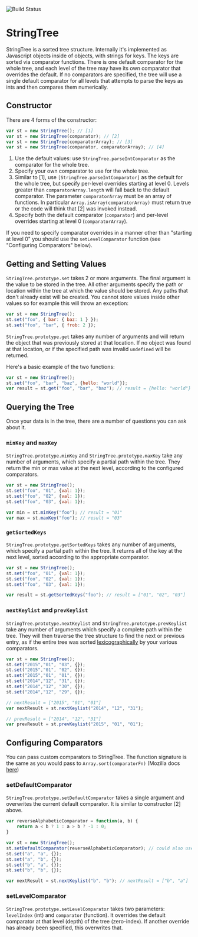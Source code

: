 ![Build Status](https://travis-ci.org/bkputnam/StringTree.svg?branch=master)

# StringTree
StringTree is a sorted tree structure. Internally it's implemented as Javascript
objects inside of objects, with strings for keys. The keys are sorted via
comparator functions. There is one default comparator for the whole tree, and
each level of the tree may have its own comparator that overrides the default.
If no comparators are specified, the tree will use a single default comparator
for all levels that attempts to parse the keys as ints and then compares them
numerically.

## Constructor

There are 4 forms of the constructor:

```javascript
var st = new StringTree(); // [1]
var st = new StringTree(comparator); // [2]
var st = new StringTree(comparatorArray); // [3]
var st = new StringTree(comparator, comparatorArray); // [4]
```

1. Use the default values: use `StringTree.parseIntComparator` as the comparator
for the whole tree.
2. Specify your own comparator to use for the whole tree.
3. Similar to [1], use `[StringTree.parseIntComparator]` as the default for the whole tree, but
specify per-level overrides starting at level 0. Levels greater than `comparatorArray.length` will
fall back to the default comparator. The parameter `comparatorArray` must be an array of functions.
In particular `Array.isArray(comparatorArray)` must return true or the code will think that [2]
was invoked instead.
4. Specify both the default comparator (`comparator`) and per-level overrides starting at level 0
(`comparatorArray`).

If you need to specify comparator overrides in a manner other than "starting at level 0" you should
use the `setLevelComparator` function (see "Configuring Comparators" below).

## Getting and Setting Values

`StringTree.prototype.set` takes 2 or more arguments. The final argument is the value to be stored
in the tree. All other arguments specify the path or location within the tree at which the value
should be stored. Any paths that don't already exist will be created. You cannot store values inside
other values so for example this will throw an exception:

```javascript
var st = new StringTree();
st.set("foo", { bar: { baz: 1 } });
st.set("foo", "bar", { frob: 2 });
```

`StringTree.prototype.get` takes any number of arguments and will return the object that was
previously stored at that location. If no object was found at that location, or if the specified
path was invalid `undefined` will be returned.

Here's a basic example of the two functions:

```javascript
var st = new StringTree();
st.set("foo", "bar", "baz", {hello: "world"});
var result = st.get("foo", "bar", "baz"); // result = {hello: "world"}
```

## Querying the Tree

Once your data is in the tree, there are a number of questions you can ask about it.

### `minKey` and `maxKey`

`StringTree.prototype.minKey` and `StringTree.prototype.maxKey` take any number of arguments, which
specify a partial path within the tree. They return the min or max value at the next level,
according to the configured comparators.

```javascript
var st = new StringTree();
st.set("foo", "01", {val: 1});
st.set("foo", "02", {val: 1});
st.set("foo", "03", {val: 1});

var min = st.minKey("foo"); // result = "01"
var max = st.maxKey("foo"); // result = "03"
```

### `getSortedKeys`

`StringTree.prototype.getSortedKeys` takes any number of arguments, which specify a partial path
within the tree. It returns all of the key at the next level, sorted according to the appropriate
comparator.

```javascript
var st = new StringTree();
st.set("foo", "01", {val: 1});
st.set("foo", "02", {val: 1});
st.set("foo", "03", {val: 1});

var result = st.getSortedKeys("foo"); // result = ["01", "02", "03"]
```

### `nextKeylist` and `prevKeylist`

`StringTree.prototype.nextKeylist` and `StringTree.prototype.prevKeylist` take any number of
arguments which specify a complete path within the tree. They will then traverse the tree structure
to find the next or previous entry, as if the entire tree was sorted
[lexicographically](https://en.wikipedia.org/wiki/Lexicographical_order) by your various
comparators.

```javascript
var st = new StringTree();
st.set("2015","01", "03", {});
st.set("2015","01", "02", {});
st.set("2015","01", "01", {});
st.set("2014","12", "31", {});
st.set("2014","12", "30", {});
st.set("2014","12", "29", {});

// nextResult = ["2015", "01", "01"]
var nextResult = st.nextKeylist("2014", "12", "31");

// prevResult = ["2014", "12", "31"]
var prevResult = st.prevKeylist("2015", "01", "01");
```

## Configuring Comparators

You can pass custom comparators to StringTree. The function signature is the same as you
would pass to `Array.sort(comparatorFn)` (Mozilla docs
[here](https://developer.mozilla.org/en-US/docs/Web/JavaScript/Reference/Global_Objects/Array/sort))

### setDefaultComparator

`StringTree.prototype.setDefaultComparator` takes a single argument and overwrites the current
default comparator. It is similar to constructor [2] above.

```javascript
var reverseAlphabeticComparator = function(a, b) {
	return a < b ? 1 : a > b ? -1 : 0;
}

var st = new StringTree();
st.setDefaultComparator(reverseAlphabeticComparator); // could also use constructor [2]
st.set("a", "a", {});
st.set("a", "b", {});
st.set("b", "a", {});
st.set("b", "b", {});

var nextResult = st.nextKeylist("b", "b"); // nextResult = ["b", "a"]
```

### setLevelComparator

`StringTree.prototype.setLevelComparator` takes two parameters: `levelIndex` (int) and `comparator`
(function). It overrides the default comparator at that level (depth) of the tree (zero-index).
If another override has already been specified, this overwrites that.

